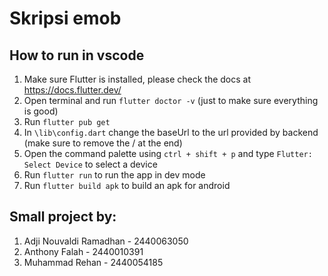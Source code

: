 # Skripsi emob

## How to run in vscode

1. Make sure Flutter is installed, please check the docs at https://docs.flutter.dev/
2. Open terminal and run `flutter doctor -v` (just to make sure everything is good)
3. Run `flutter pub get`
4. In `\lib\config.dart` change the baseUrl to the url provided by backend (make sure to remove the / at the end)
5. Open the command palette using `ctrl + shift + p` and type `Flutter: Select Device` to select a device 
6. Run `flutter run` to run the app in dev mode
7. Run `flutter build apk` to build an apk for android

## Small project by:

1. Adji Nouvaldi Ramadhan - 2440063050
2. Anthony Falah - 2440010391
3. Muhammad Rehan - 2440054185
